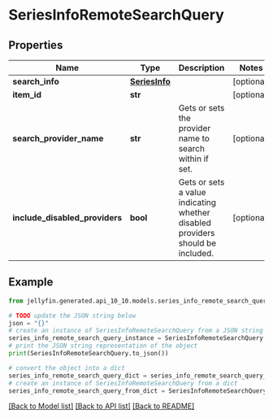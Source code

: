 # SeriesInfoRemoteSearchQuery


## Properties

Name | Type | Description | Notes
------------ | ------------- | ------------- | -------------
**search_info** | [**SeriesInfo**](SeriesInfo.md) |  | [optional] 
**item_id** | **str** |  | [optional] 
**search_provider_name** | **str** | Gets or sets the provider name to search within if set. | [optional] 
**include_disabled_providers** | **bool** | Gets or sets a value indicating whether disabled providers should be included. | [optional] 

## Example

```python
from jellyfin.generated.api_10_10.models.series_info_remote_search_query import SeriesInfoRemoteSearchQuery

# TODO update the JSON string below
json = "{}"
# create an instance of SeriesInfoRemoteSearchQuery from a JSON string
series_info_remote_search_query_instance = SeriesInfoRemoteSearchQuery.from_json(json)
# print the JSON string representation of the object
print(SeriesInfoRemoteSearchQuery.to_json())

# convert the object into a dict
series_info_remote_search_query_dict = series_info_remote_search_query_instance.to_dict()
# create an instance of SeriesInfoRemoteSearchQuery from a dict
series_info_remote_search_query_from_dict = SeriesInfoRemoteSearchQuery.from_dict(series_info_remote_search_query_dict)
```
[[Back to Model list]](../README.md#documentation-for-models) [[Back to API list]](../README.md#documentation-for-api-endpoints) [[Back to README]](../README.md)



